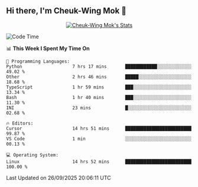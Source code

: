 ## Hi there, I'm Cheuk-Wing Mok 👋

<!--
**mozro0327/mozro0327** is a ✨ _special_ ✨ repository because its `README.md` (this file) appears on your GitHub profile.

Here are some ideas to get you started:

- 🔭 I’m currently working on ...
- 🌱 I’m currently learning ...
- 👯 I’m looking to collaborate on ...
- 🤔 I’m looking for help with ...
- 💬 Ask me about ...
- 📫 How to reach me: ...
- 😄 Pronouns: ...
- ⚡ Fun fact: ...
-->

<p align="center">
  <a href="https://github.com/mozro0327" class="rich-diff-level-one">
    <img src="https://github-readme-stats.vercel.app/api?username=mozro0327&title_color=333&text_color=777" alt="Cheuk-Wing Mok's Stats" >
    <!-- &hide=issues
    <img src="https://github-readme-stats.vercel.app/api?username=mozro0327&hide=issues&title_color=333&text_color=777" alt="Cheuk-Wing Mok's Stats" >
    -->
  </a>
</p>

<!--START_SECTION:waka-->
![Code Time](http://img.shields.io/badge/Code%20Time-3%2C881%20hrs%2047%20mins-blue)

📊 **This Week I Spent My Time On** 

```text
💬 Programming Languages: 
Python                   7 hrs 17 mins       ████████████░░░░░░░░░░░░░   49.02 % 
Other                    2 hrs 46 mins       █████░░░░░░░░░░░░░░░░░░░░   18.68 % 
TypeScript               1 hr 59 mins        ███░░░░░░░░░░░░░░░░░░░░░░   13.34 % 
Bash                     1 hr 40 mins        ███░░░░░░░░░░░░░░░░░░░░░░   11.30 % 
INI                      23 mins             █░░░░░░░░░░░░░░░░░░░░░░░░   02.68 % 

🔥 Editors: 
Cursor                   14 hrs 51 mins      █████████████████████████   99.87 % 
VS Code                  1 min               ░░░░░░░░░░░░░░░░░░░░░░░░░   00.13 % 

💻 Operating System: 
Linux                    14 hrs 52 mins      █████████████████████████   100.00 % 
```


 Last Updated on 26/09/2025 20:06:11 UTC
<!--END_SECTION:waka-->
